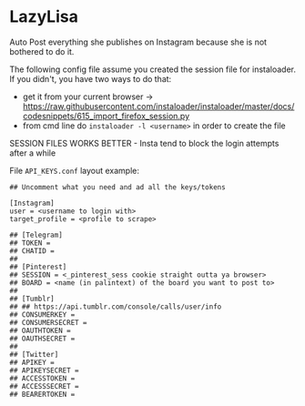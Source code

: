 # LazyLisa

Auto Post everything she publishes on Instagram because she is not bothered to do it.

The following config file assume you created the session file for instaloader. If you didn't, you have two ways to do that:
- get it from your current browser -> https://raw.githubusercontent.com/instaloader/instaloader/master/docs/codesnippets/615_import_firefox_session.py
- from cmd line do `instaloader -l <username>` in order to create the file

SESSION FILES WORKS BETTER - Insta tend to block the login attempts after a while

File `API_KEYS.conf` layout example:
<br>
```
## Uncomment what you need and ad all the keys/tokens

[Instagram]
user = <username to login with>
target_profile = <profile to scrape>
 
## [Telegram]
## TOKEN = 
## CHATID = 
## 
## [Pinterest]
## SESSION = <_pinterest_sess cookie straight outta ya browser>
## BOARD = <name (in palintext) of the board you want to post to>
## 
## [Tumblr]
## ## https://api.tumblr.com/console/calls/user/info
## CONSUMERKEY = 
## CONSUMERSECRET = 
## OAUTHTOKEN = 
## OAUTHSECRET = 
## 
## [Twitter]
## APIKEY = 
## APIKEYSECRET = 
## ACCESSTOKEN = 
## ACCESSSECRET = 
## BEARERTOKEN = 
```
<br>
